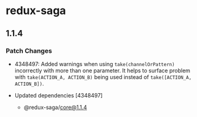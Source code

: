 # redux-saga

## 1.1.4
### Patch Changes

- 4348497: Added warnings when using `take(channelOrPattern)` incorrectly with more than one parameter. It helps to surface problem with `take(ACTION_A, ACTION_B)` being used instead of `take([ACTION_A, ACTION_B])`.

- Updated dependencies [4348497]
  - @redux-saga/core@1.1.4
